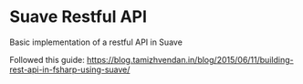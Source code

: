 # Suave Restful API
Basic implementation of a restful API in Suave

Followed this guide: https://blog.tamizhvendan.in/blog/2015/06/11/building-rest-api-in-fsharp-using-suave/
